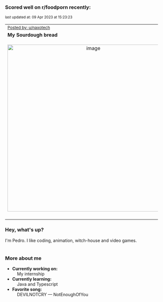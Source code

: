 ### Scored well on r/foodporn recently:

<p align="left"><sub>last updated at: 09 Apr 2023 at 15:23:23</sub></p>

|   |
| --- |
| <sub>[Posted by: u/naxotech][source]</sub> |
| **My Sourdough bread** | 
|<p align="center"> <img alt="image" src="https://i.redd.it/c2azf39ndgsa1.jpg" width="550" /> </p>|
|   |

### Hey, what's up?

I'm Pedro. I like coding, animation, witch-house and video games.<br><br>

### More about me
- **Currently working on:**  
&nbsp;&nbsp;&nbsp;&nbsp;My internship
- **Currently learning:**  
&nbsp;&nbsp;&nbsp;&nbsp;Java and Typescript
- **Favorite song:**  
&nbsp;&nbsp;&nbsp;&nbsp;DEVILNOTCRY — NotEnoughOfYou<br><br>

  



  
  
  
[linkedin]: https://linkedin.com/in/pedro-h-r-gomes-8a487b14a/
[gmail]: mailto:pilique11@gmail.com
[source]: https://reddit.com/r/FoodPorn/comments/12ej45j/my_sourdough_bread/
[redditAPI]: https://www.reddit.com/dev/api/